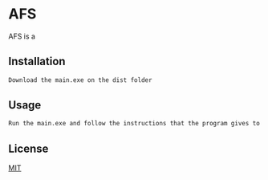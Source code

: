 # AFS

AFS is a 

## Installation

```bash
Download the main.exe on the dist folder
```

## Usage
```bash
Run the main.exe and follow the instructions that the program gives to you
```


## License

[MIT](https://choosealicense.com/licenses/mit/)